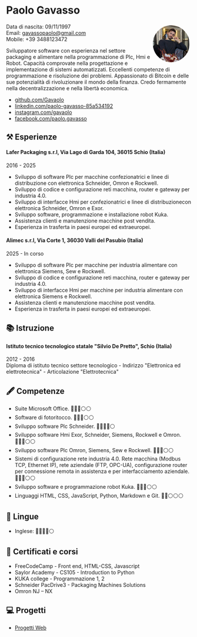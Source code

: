 # Paolo Gavasso
<img style="float:right;border-radius:50%;width:100px;padding:5px" src="profilo.png" />

Data di nascita: 09/11/1997  
Email: gavassopaolo@gmail.com  
Mobile: +39 3488123472

Sviluppatore software con esperienza nel settore packaging e alimentare nella programmazione di Plc, Hmi e Robot. Capacità comprovate nella progettazione e implementazione di sistemi automatizzati. Eccellenti competenze di programmazione e risoluzione dei problemi. Appassionato di Bitcoin e delle sue potenzialità di rivoluzionare il mondo della finanza. Credo fermamente nella decentralizzazione e nella libertà economica.

- [github.com/Gavaolo](https://github.com/Gavaolo)
- [linkedin.com/paolo-gavasso-85a534192](https://www.linkedin.com/in/paolo-gavasso-85a534192)
- [instagram.com/gavaolo](https://www.instagram.com/gavaolo/?hl=it)
- [facebook.com/paolo.gavasso](https://www.facebook.com/paolo.gavasso)

## ⚒️ Esperienze
#### Lafer Packaging s.r.l, Via Lago di Garda 104, 36015 Schio (Italia)
2016 - 2025
- Sviluppo di software Plc per macchine confezionatrici e linee di distribuzione con elettronica Schneider, Omron e Rockwell.
- Sviluppo di codice e configurazione reti macchina, router e gateway per industria 4.0.
- Sviluppo di interfacce Hmi per confezionatrici e linee di distribuzionecon elettronica Schneider, Omron e Exor.
- Sviluppo software, programmazione e installazione robot Kuka.
- Assistenza clienti e manutenzione macchine post vendita.
- Esperienza in trasferta in paesi europei ed extraeuropei. 

#### Alimec s.r.l, Via Corte 1, 36030 Valli del Pasubio (Italia)
2025 - In corso
- Sviluppo di software Plc per macchine per industria alimentare con elettronica Siemens, Sew e Rockwell.
- Sviluppo di codice e configurazione reti macchina, router e gateway per industria 4.0.
- Sviluppo di interfacce Hmi per macchine per industria alimentare con elettronica Siemens e Rockwell.
- Assistenza clienti e manutenzione macchine post vendita.
- Esperienza in trasferta in paesi europei ed extraeuropei. 

## 📚 Istruzione
#### Istituto tecnico tecnologico statale "Silvio De Pretto", Schio (Italia)  
2012 - 2016  
Diploma di istituto tecnico settore tecnologico - Indirizzo "Elettronica 
ed elettrotecnica" - Articolazione "Elettrotecnica"

## 🖋️ Competenze
- Suite Microsoft Office. 🔵🔵🔵⚪⚪
- Software di fotoritocco. 🔵🔵🔵⚪⚪
- Sviluppo software Plc Schneider. 🔵🔵🔵🔵⚪
- Sviluppo software Hmi Exor, Schneider, Siemens, Rockwell e Omron. 🔵🔵🔵⚪⚪
- Sviluppo software Plc Omron, Siemens, Sew e Rockwell. 🔵🔵🔵⚪⚪
- Sistemi di configurazione rete industria 4.0. Rete macchina (Modbus TCP, Ethernet IP), rete aziendale (FTP, OPC-UA), configurazione router per connessione remota in assistenza e per interfacciamento aziendale. 🔵🔵🔵⚪⚪
- Sviluppo software e programmazione robot Kuka. 🔵🔵🔵⚪⚪
- Linguaggi HTML, CSS, JavaScript, Python, Markdown e Git. 🔵🔵⚪⚪⚪

## 💭 Lingue
- Inglese: 🔵🔵🔵🔵⚪

## 📜 Certificati e corsi
- FreeCodeCamp - Front end, HTML-CSS, Javascript
- Saylor Academy - CS105 - Introduction to Python
- KUKA college - Programmazione 1, 2
- Schneider PacDrive3 - Packaging Machines Solutions
- Omron NJ – NX

## 💻 Progetti
- [Progetti Web](https://gavaolo.github.io/projects/web_projects)
